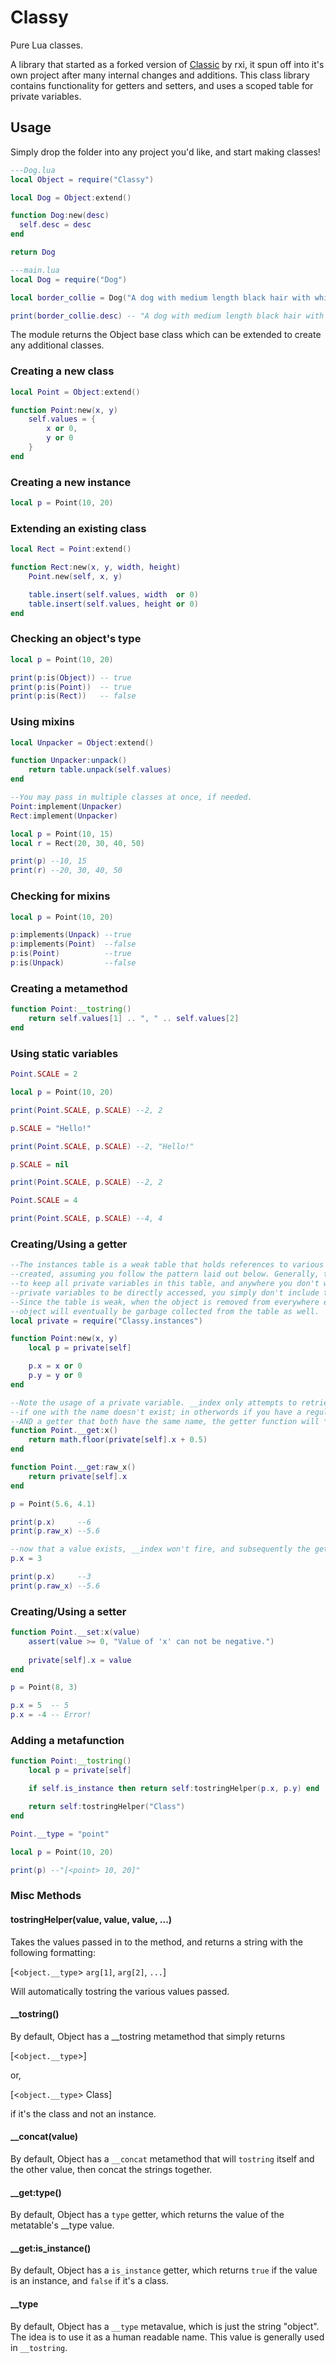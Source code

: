 # Classy

Pure Lua classes.

A library that started as a forked version of [Classic](https://github.com/rxi/classic) by rxi, it spun off into it's own project after many internal changes and additions. This class library contains functionality for getters and setters, and uses a scoped table for private variables.

## Usage

Simply drop the folder into any project you'd like, and start making classes!
```lua
---Dog.lua
local Object = require("Classy")

local Dog = Object:extend()

function Dog:new(desc)
  self.desc = desc
end

return Dog

---main.lua
local Dog = require("Dog")

local border_collie = Dog("A dog with medium length black hair with white spots.")

print(border_collie.desc) -- "A dog with medium length black hair with white spots."
```
The module returns the Object base class which can be extended to create any additional classes.

### Creating a new class
```lua
local Point = Object:extend()

function Point:new(x, y)
    self.values = {
        x or 0,
        y or 0
    }
end
```

### Creating a new instance
```lua
local p = Point(10, 20)
```

### Extending an existing class
```lua
local Rect = Point:extend()

function Rect:new(x, y, width, height)
    Point.new(self, x, y)

    table.insert(self.values, width  or 0)
    table.insert(self.values, height or 0)
end
```

### Checking an object's type
```lua
local p = Point(10, 20)

print(p:is(Object)) -- true
print(p:is(Point))  -- true
print(p:is(Rect))   -- false 
```

### Using mixins
```lua
local Unpacker = Object:extend()

function Unpacker:unpack()
    return table.unpack(self.values)
end

--You may pass in multiple classes at once, if needed.
Point:implement(Unpacker)
Rect:implement(Unpacker)

local p = Point(10, 15)
local r = Rect(20, 30, 40, 50)

print(p) --10, 15
print(r) --20, 30, 40, 50
```

### Checking for mixins
```lua
local p = Point(10, 20)

p:implements(Unpack) --true
p:implements(Point)  --false
p:is(Point)          --true
p:is(Unpack)         --false
```

### Creating a metamethod
```lua
function Point:__tostring()
    return self.values[1] .. ", " .. self.values[2]
end
```

### Using static variables
```lua
Point.SCALE = 2

local p = Point(10, 20)

print(Point.SCALE, p.SCALE) --2, 2

p.SCALE = "Hello!"

print(Point.SCALE, p.SCALE) --2, "Hello!"

p.SCALE = nil

print(Point.SCALE, p.SCALE) --2, 2

Point.SCALE = 4

print(Point.SCALE, p.SCALE) --4, 4
```

### Creating/Using a getter
```lua
--The instances table is a weak table that holds references to various objects
--created, assuming you follow the pattern laid out below. Generally, the idea is
--to keep all private variables in this table, and anywhere you don't want the 
--private variables to be directly accessed, you simply don't include the table. 
--Since the table is weak, when the object is removed from everywhere else, the 
--object will eventually be garbage collected from the table as well.
local private = require("Classy.instances")

function Point:new(x, y)
    local p = private[self]

    p.x = x or 0
    p.y = y or 0
end

--Note the usage of a private variable. __index only attempts to retrieve a value
--if one with the name doesn't exist; in otherwords if you have a regular value
--AND a getter that both have the same name, the getter function will *not* fire.
function Point.__get:x()
    return math.floor(private[self].x + 0.5)
end

function Point.__get:raw_x()
    return private[self].x
end

p = Point(5.6, 4.1)

print(p.x)     --6
print(p.raw_x) --5.6

--now that a value exists, __index won't fire, and subsequently the getter won't fire.
p.x = 3

print(p.x)     --3
print(p.raw_x) --5.6
```

### Creating/Using a setter
```lua
function Point.__set:x(value)
    assert(value >= 0, "Value of 'x' can not be negative.")
   
    private[self].x = value
end

p = Point(8, 3)

p.x = 5  -- 5
p.x = -4 -- Error!
```

### Adding a metafunction
```lua
function Point:__tostring()
    local p = private[self]

    if self.is_instance then return self:tostringHelper(p.x, p.y) end

    return self:tostringHelper("Class")
end

Point.__type = "point"

local p = Point(10, 20)

print(p) --"[<point> 10, 20]"
```

### Misc Methods

#### tostringHelper(value, value, value, ...)
Takes the values passed in to the method, and returns a string with the following formatting: 

[<`object.__type`> `arg[1]`, `arg[2]`, `...`]

Will automatically tostring the various values passed.

#### __tostring()
By default, Object has a __tostring metamethod that simply returns 

[<`object.__type`>]

or,

[<`object.__type`> Class]

if it's the class and not an instance.

#### __concat(value)
By default, Object has a `__concat` metamethod that will `tostring` itself and the other value, then concat the strings together.

#### __get:type()
By default, Object has a `type` getter, which returns the value of the metatable's __type value.

#### __get:is_instance()
By default, Object has a `is_instance` getter, which returns `true` if the value is an instance, and `false` if it's a class.

#### __type
By default, Object has a `__type` metavalue, which is just the string "object". The idea is to use it as a human readable name. This value is generally used in `__tostring`.
